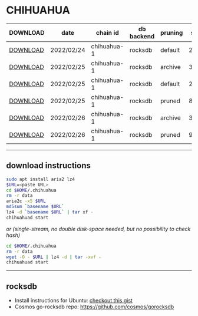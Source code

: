 # CHIHUAHUA
 
| DOWNLOAD  | date | chain id | db backend | pruning | size | file name | hash |
| --------- | ---- | -------- | ---------- | ------- | ---- | --------- | ---- |
| [DOWNLOAD](https://quicksync.ccvalidators.com/SNAPSHOTS/chihuahua-1_20220224_default.tar.lz4) | 2022/02/24 | chihuahua-1 | rocksdb | default | 234G | chihuahua-1_20220224_default.tar.lz4 | ad18719cf4a29d207752179daf37b2e0 |
| [DOWNLOAD](https://quicksync.ccvalidators.com/SNAPSHOTS/chihuahua-1_20220225_archive.tar.lz4) | 2022/02/25 | chihuahua-1 | rocksdb | archive | 307G | chihuahua-1_20220225_archive.tar.lz4 | e0db30a9fcbd544235f6769263ca1e45 |
| [DOWNLOAD](https://quicksync.ccvalidators.com/SNAPSHOTS/chihuahua-1_20220225_default.tar.lz4) | 2022/02/25 | chihuahua-1 | rocksdb | default | 238G | chihuahua-1_20220225_default.tar.lz4 | 40223e2b65312f05246c0821053c322d |
| [DOWNLOAD](https://quicksync.ccvalidators.com/SNAPSHOTS/chihuahua-1_20220225_pruned.tar.lz4) | 2022/02/25 | chihuahua-1 | rocksdb | pruned | 89G | chihuahua-1_20220225_pruned.tar.lz4 | 22c03e6772a340eb4aa8005f6c088f31 |
| [DOWNLOAD](https://quicksync.ccvalidators.com/SNAPSHOTS/chihuahua-1_20220226_archive.tar.lz4) | 2022/02/26 | chihuahua-1 | rocksdb | archive | 312G | chihuahua-1_20220226_archive.tar.lz4 | 5dd194882a97309206d9e7a013595f72 |
| [DOWNLOAD](https://quicksync.ccvalidators.com/SNAPSHOTS/chihuahua-1_20220226_pruned.tar.lz4) | 2022/02/26 | chihuahua-1 | rocksdb | pruned | 91G | chihuahua-1_20220226_pruned.tar.lz4 | d753e93674d55e6cab147a37ed2d9fcf |
 
---
## download instructions
 
```sh
sudo apt install aria2 lz4
$URL=<paste URL>
cd $HOME/.chihuahua
rm -r data
aria2c -x5 $URL
md5sum `basename $URL`
lz4 -d `basename $URL` | tar xf -
chihuahuad start
```
*or (single-stream, no double disk-space needed, but no possibility to check hash)*
```sh
cd $HOME/.chihuahua
rm -r data
wget -O - $URL | lz4 -d | tar -xvf -
chihuahuad start
```
 
---
## rocksdb
 
- Install instructions for Ubuntu: [checkout this gist](https://gist.github.com/clemensgg/907de16baa203946633ddca462cbf597)
- Cosmos go-rocksdb repo: https://github.com/cosmos/gorocksdb
